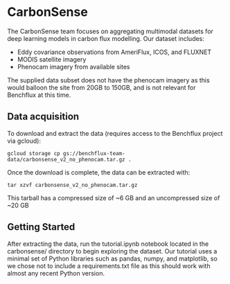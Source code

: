 # CarbonSense

The CarbonSense team focuses on aggregating multimodal datasets for deep learning models in carbon flux modelling. Our dataset includes:

- Eddy covariance observations from AmeriFlux, ICOS, and FLUXNET
- MODIS satellite imagery
- Phenocam imagery from available sites

The supplied data subset does not have the phenocam imagery as this would balloon the site from 20GB to 150GB, and is not relevant for Benchflux at this time.

## Data acquisition

To download and extract the data (requires access to the Benchflux project via gcloud):

`gcloud storage cp gs://benchflux-team-data/carbonsense_v2_no_phenocam.tar.gz .`

Once the download is complete, the data can be extracted with:

`tar xzvf carbonsense_v2_no_phenocam.tar.gz`

This tarball has a compressed size of ~6 GB and an uncompressed size of ~20 GB

## Getting Started

After extracting the data, run the tutorial.ipynb notebook located in the carbonsense/ directory to begin exploring the dataset. Our tutorial uses a minimal set of Python libraries such as pandas, numpy, and matplotlib, so we chose not to include a requirements.txt file as this should work with almost any recent Python version.
